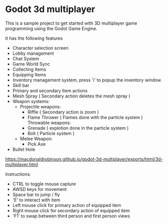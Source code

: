 # Godot 3d multiplayer

This is a sample project to get started with 3D multiplayer game programming using the Godot Game Engine.

It has the following features
  - Character selection screen
  - Lobby management
  - Chat System
  - Game World Sync  
  - Collecting Items
  - Equipping Items
  - Inventory management system, press 'i' to popup the inventory window
  - Skill bar
  - Primary and secondary Item actions  
  - Mesh Spray ( Secondary action deletes the mesh spray )
  - Weapon systems:
    - Projectile weapons:   
      - Riffle ( Secondary action is zoom )
      - Flame Thrower ( Flames done with the particle system )    
    Throwable weapons:
      - Grenade ( explotion done in the particle system )
      - Bolt ( Particle system )
    - Melee Weapon:
      - Pick Axe   
  - Bullet Hole  


https://macdonaldrobinson.github.io/godot-3d-multiplayer/exports/html/3d-multiplayer.html

Instructions:
  - CTRL to toggle mouse capture
  - AWSD keys for movement
  - Space bar to jump / fly
  - 'E' to interact with item
  - Left mouse click for primary action of equipped item
  - Right mouse click  for secondary action  of equipped item
  - 'F1' to swap between third person and first person views
